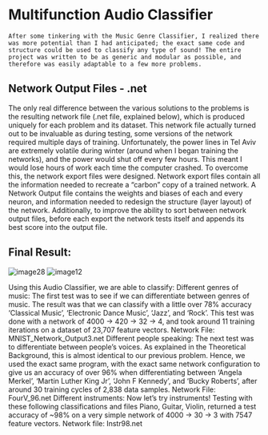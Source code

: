 # Multifunction Audio Classifier
	After some tinkering with the Music Genre Classifier, I realized there was more potential than I had anticipated; the exact same code and structure could be used to classify any type of sound! The entire project was written to be as generic and modular as possible, and therefore was easily adaptable to a few more problems.
	
## Network Output Files - .net
The only real difference between the various solutions to the problems is the resulting network file (.net file, explained below), which is produced uniquely for each problem and its dataset. This network file actually turned out to be invaluable as during testing, some versions of the network required multiple days of training. Unfortunately, the power lines in Tel Aviv are extremely volatile during winter (around when I began training the networks), and the power would shut off every few hours. This meant I would lose hours of work each time the computer crashed. To overcome this, the network export files were designed. Network export files contain all the information needed to recreate a “carbon” copy of a trained network.
	A Network Output file contains the weights and biases of each and every neuron, and information needed to redesign the structure (layer layout) of the network. Additionally, to improve the ability to sort between network output files, before each export the network tests itself and appends its best score into the output file.
## Final Result:
![image28](https://user-images.githubusercontent.com/36902556/113140566-42ff1c00-9231-11eb-97b5-d567c318e3ed.png)
![image12](https://user-images.githubusercontent.com/36902556/113140607-50b4a180-9231-11eb-861b-0a1c3ccadbe8.png)

Using this Audio Classifier, we are able to classify:
Different genres of music:
The first test was to see if we can differentiate between genres of music. The result was that we can classify with a little over 78% accuracy ‘Classical Music’, ‘Electronic Dance Music’, ‘Jazz’, and ‘Rock’. This test was done with a network of 4000 -> 420 -> 32 -> 4, and took around 11 training iterations on a dataset of 23,707 feature vectors.
Network File: MNIST_Network_Output3.net
Different people speaking:
The next test was to differentiate between people’s voices. As explained in the Theoretical Background, this is almost identical to our previous problem. Hence, we used the exact same program, with the exact same network configuration to give us an accuracy of over 96% when differentiating between ‘Angela Merkel’, ‘Martin Luther King Jr’, ‘John F Kennedy’, and ‘Bucky Roberts’, after around 30 training cycles of 2,838 data samples.
Network File: FourV_96.net
Different instruments:
Now let’s try instruments! Testing with these following classifications and files Piano, Guitar, Violin, returned a test accuracy of ~98% on a very simple network of 4000 -> 30 -> 3 with 7547 feature vectors.
Network file: Instr98.net
